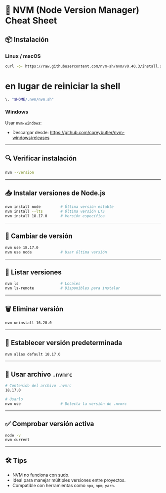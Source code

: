 
# 🧠 NVM (Node Version Manager) Cheat Sheet

## 📦 Instalación

### Linux / macOS
```bash
curl -o- https://raw.githubusercontent.com/nvm-sh/nvm/v0.40.3/install.sh | bash
```

# en lugar de reiniciar la shell
```bash
\. "$HOME/.nvm/nvm.sh"
```

### Windows
Usar [`nvm-windows`](https://github.com/coreybutler/nvm-windows):
- Descargar desde: https://github.com/coreybutler/nvm-windows/releases

---

## 🔍 Verificar instalación
```bash
nvm --version
```

---

## 📥 Instalar versiones de Node.js
```bash
nvm install node         # Última versión estable
nvm install --lts        # Última versión LTS
nvm install 18.17.0      # Versión específica
```

---

## 🔁 Cambiar de versión
```bash
nvm use 18.17.0
nvm use node             # Usar última versión
```

---

## 💾 Listar versiones
```bash
nvm ls                   # Locales
nvm ls-remote            # Disponibles para instalar
```

---

## 🗑️ Eliminar versión
```bash
nvm uninstall 16.20.0
```

---

## 🧩 Establecer versión predeterminada
```bash
nvm alias default 18.17.0
```

---

## 🔄 Usar archivo `.nvmrc`
```bash
# Contenido del archivo .nvmrc
18.17.0

# Usarlo
nvm use                  # Detecta la versión de .nvmrc
```

---

## ✅ Comprobar versión activa
```bash
node -v
nvm current
```

---

## 🛠 Tips
- NVM no funciona con sudo.
- Ideal para manejar múltiples versiones entre proyectos.
- Compatible con herramientas como `npx`, `npm`, `yarn`.

